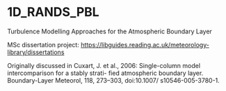 # 1D_RANDS_PBL

Turbulence Modelling Approaches for the Atmospheric Boundary Layer

MSc dissertation project:
https://libguides.reading.ac.uk/meteorology-library/dissertations

Originally discussed in 
Cuxart, J. et al., 2006: Single-column model intercomparison for a stably strati- fied atmospheric boundary layer. 
Boundary-Layer Meteorol, 118, 273–303, doi:10.1007/ s10546-005-3780-1.

